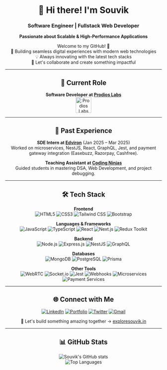 <div align="center">

# 👋 Hi there! I'm Souvik

### Software Engineer | Fullstack Web Developer  
**Passionate about Scalable & High-Performance Applications**

Welcome to my GitHub! 🌟  
🚀 Building seamless digital experiences with modern web technologies  
💡 Always innovating with the latest tech stacks  
🎯 Let's collaborate and create something impactful

---

## 🏢 Current Role

**Software Developer at [Prodios Labs](https://prodioslabs.com/)**  
<img src="https://media.licdn.com/dms/image/v2/C4D0BAQH5MOtoafOS6A/company-logo_100_100/company-logo_100_100/0/1634465734807?e=1751500800&v=beta&t=RGQ5zh5u6F-dRuw8cDKxAzU1-gPyXrXv7Z2H4z-wygA" alt="Prodios Labs" width="50" height="50">

---

## 💼 Past Experience

**SDE Intern at [Edviron](https://www.edviron.com/)** (Jan 2025 – Mar 2025)  
Worked on microservices, NestJS, React, GraphQL, Jest, and payment gateway integration (Easebuzz, Razorpay, Cashfree).

**Teaching Assistant at [Coding Ninjas](https://www.codingninjas.com/)**  
Guided students in mastering DSA, Web Development, and project debugging.

---

## 🛠️ Tech Stack

**Frontend**  
![HTML5](https://img.shields.io/badge/HTML5-E34F26?style=flat&logo=html5&logoColor=white)
![CSS3](https://img.shields.io/badge/CSS3-1572B6?style=flat&logo=css3&logoColor=white)
![Tailwind CSS](https://img.shields.io/badge/Tailwind-38B2AC?style=flat&logo=tailwind-css&logoColor=white)
![Bootstrap](https://img.shields.io/badge/Bootstrap-563D7C?style=flat&logo=bootstrap&logoColor=white)

**Languages & Frameworks**  
![JavaScript](https://img.shields.io/badge/JavaScript-F7DF1E?style=flat&logo=javascript&logoColor=black)
![TypeScript](https://img.shields.io/badge/TypeScript-3178C6?style=flat&logo=typescript&logoColor=white)
![React](https://img.shields.io/badge/React-61DAFB?style=flat&logo=react&logoColor=black)
![Next.js](https://img.shields.io/badge/Next.js-000000?style=flat&logo=nextdotjs&logoColor=white)
![Redux Toolkit](https://img.shields.io/badge/Redux-764ABC?style=flat&logo=redux&logoColor=white)

**Backend**  
![Node.js](https://img.shields.io/badge/Node.js-43853D?style=flat&logo=node.js&logoColor=white)
![Express.js](https://img.shields.io/badge/Express.js-000000?style=flat&logo=express&logoColor=white)
![NestJS](https://img.shields.io/badge/NestJS-E0234E?style=flat&logo=nestjs&logoColor=white)
![GraphQL](https://img.shields.io/badge/GraphQL-E10098?style=flat&logo=graphql&logoColor=white)

**Databases**  
![MongoDB](https://img.shields.io/badge/MongoDB-47A248?style=flat&logo=mongodb&logoColor=white)
![PostgreSQL](https://img.shields.io/badge/PostgreSQL-336791?style=flat&logo=postgresql&logoColor=white)
![Prisma](https://img.shields.io/badge/Prisma-2D3748?style=flat&logo=prisma&logoColor=white)

**Other Tools**  
![WebRTC](https://img.shields.io/badge/WebRTC-008000?style=flat&logo=webrtc&logoColor=white)
![Socket.io](https://img.shields.io/badge/Socket.io-010101?style=flat&logo=socketdotio&logoColor=white)
![Jest](https://img.shields.io/badge/Jest-C21325?style=flat&logo=jest&logoColor=white)
![Webhooks](https://img.shields.io/badge/Webhooks-FF9900?style=flat)
![Microservices](https://img.shields.io/badge/Microservices-FF5733?style=flat)
![Payment Services](https://img.shields.io/badge/Payments-00A650?style=flat&logo=razorpay&logoColor=white)

---

## 🌐 Connect with Me

[![LinkedIn](https://img.shields.io/badge/-LinkedIn-blue?style=flat&logo=Linkedin&logoColor=white)](https://www.linkedin.com/in/souvik-hazra-202321252/)
[![Portfolio](https://img.shields.io/badge/-Portfolio-black?style=flat&logo=Google-Chrome&logoColor=white)](https://exploresouvik.in)
[![Twitter](https://img.shields.io/badge/-Twitter-1DA1F2?style=flat&logo=Twitter&logoColor=white)](https://x.com/_souvikhazra)
[![Gmail](https://img.shields.io/badge/-Email-red?style=flat&logo=Gmail&logoColor=white)](mailto:souvikhazra151@gmail.com)

🚀 Let's build something amazing together → [exploresouvik.in](https://exploresouvik.in)

---

## 📊 GitHub Stats

![Souvik's GitHub stats](https://github-readme-stats.vercel.app/api?username=Mr-R-e-X&rank_icon=github&theme=dark)  
![Top Languages](https://github-readme-stats.vercel.app/api/top-langs/?username=Mr-R-e-X&layout=donut&theme=dark)

</div>
